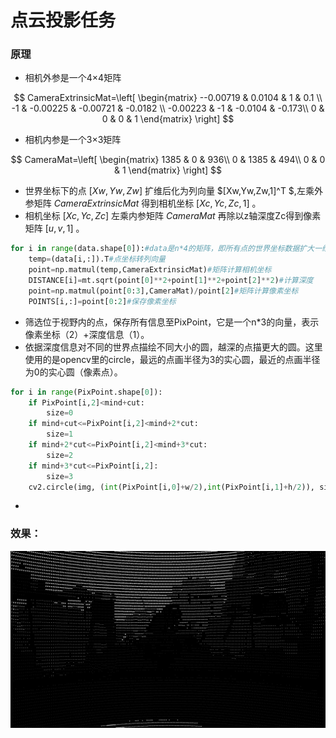# 点云投影任务

### 原理
+ 相机外参是一个4×4矩阵
  
$$
CameraExtrinsicMat=\left[
 \begin{matrix}
    --0.00719 & 0.0104 & 1 & 0.1 \\
   -1 & -0.00225 & -0.00721 & -0.0182 \\
  -0.00223 & -1 & -0.0104 & -0.173\\
   0 & 0 & 0 & 1 
  \end{matrix}
  \right]
$$

+ 相机内参是一个3×3矩阵

$$
CameraMat=\left[
 \begin{matrix}
  1385 & 0 & 936\\
  0 &  1385 & 494\\
   0 &  0 & 1 
  \end{matrix}
  \right] 
$$

+ 世界坐标下的点 $[Xw,Yw,Zw]$ 扩维后化为列向量 $[Xw,Yw,Zw,1]^T $,左乘外参矩阵 $CameraExtrinsicMat$ 得到相机坐标 $[Xc,Yc,Zc,1]$ 。
+ 相机坐标 $[Xc,Yc,Zc]$ 左乘内参矩阵 $CameraMat$ 再除以z轴深度Zc得到像素矩阵 $[u,v,1]$ 。
``` python
for i in range(data.shape[0]):#data是n*4的矩阵，即所有点的世界坐标数据扩大一维。
    temp=(data[i,:]).T#点坐标转列向量
    point=np.matmul(temp,CameraExtrinsicMat)#矩阵计算相机坐标
    DISTANCE[i]=mt.sqrt(point[0]**2+point[1]**2+point[2]**2)#计算深度
    point=np.matmul(point[0:3],CameraMat)/point[2]#矩阵计算像素坐标
    POINTS[i,:]=point[0:2]#保存像素坐标
```
+ 筛选位于视野内的点，保存所有信息至PixPoint，它是一个n*3的向量，表示像素坐标（2）+深度信息（1）。
+ 依据深度信息对不同的世界点描绘不同大小的圆，越深的点描更大的圆。这里使用的是opencv里的circle，最远的点画半径为3的实心圆，最近的点画半径为0的实心圆（像素点）。
```python
for i in range(PixPoint.shape[0]):
    if PixPoint[i,2]<mind+cut:
        size=0
    if mind+cut<=PixPoint[i,2]<mind+2*cut:
        size=1
    if mind+2*cut<=PixPoint[i,2]<mind+3*cut:
        size=2
    if mind+3*cut<=PixPoint[i,2]:
        size=3
    cv2.circle(img, (int(PixPoint[i,0]+w/2),int(PixPoint[i,1]+h/2)), size, (255, 255, 255), -1)#画点，其实就是实心圆
```
+ 
  
### 效果：
![](https://github.com/b-Acid/Images/blob/main/%E7%82%B9%E4%BA%91%E8%BE%93%E5%87%BA%E5%9B%BE%E7%89%87/one/cloud_2.jpg?raw=true)
